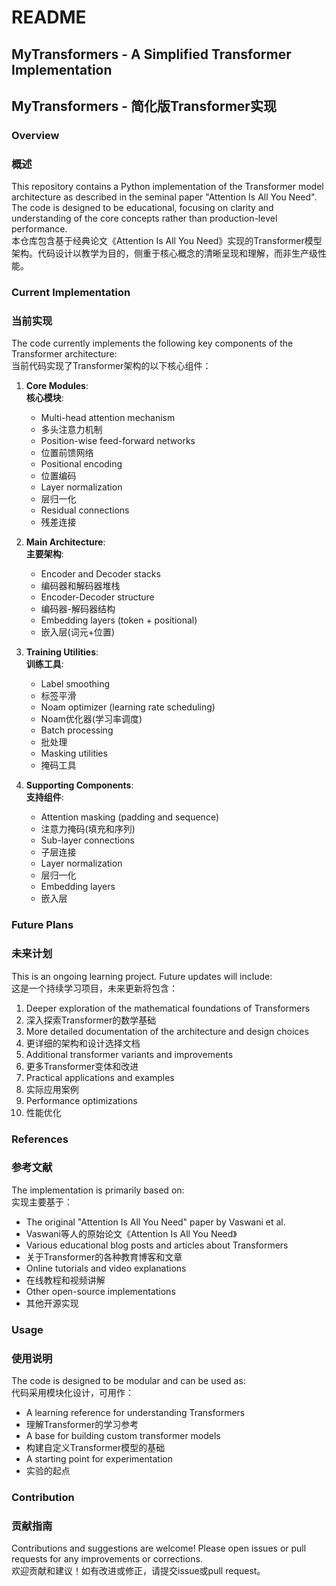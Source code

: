 # README

## MyTransformers - A Simplified Transformer Implementation  
## MyTransformers - 简化版Transformer实现

### Overview  
### 概述

This repository contains a Python implementation of the Transformer model architecture as described in the seminal paper "Attention Is All You Need". The code is designed to be educational, focusing on clarity and understanding of the core concepts rather than production-level performance.  
本仓库包含基于经典论文《Attention Is All You Need》实现的Transformer模型架构。代码设计以教学为目的，侧重于核心概念的清晰呈现和理解，而非生产级性能。

### Current Implementation  
### 当前实现

The code currently implements the following key components of the Transformer architecture:  
当前代码实现了Transformer架构的以下核心组件：

1. **Core Modules**:  
   **核心模块**:
   - Multi-head attention mechanism  
   - 多头注意力机制
   - Position-wise feed-forward networks  
   - 位置前馈网络
   - Positional encoding  
   - 位置编码
   - Layer normalization  
   - 层归一化
   - Residual connections  
   - 残差连接

2. **Main Architecture**:  
   **主要架构**:
   - Encoder and Decoder stacks  
   - 编码器和解码器堆栈
   - Encoder-Decoder structure  
   - 编码器-解码器结构
   - Embedding layers (token + positional)  
   - 嵌入层(词元+位置)

3. **Training Utilities**:  
   **训练工具**:
   - Label smoothing  
   - 标签平滑
   - Noam optimizer (learning rate scheduling)  
   - Noam优化器(学习率调度)
   - Batch processing  
   - 批处理
   - Masking utilities  
   - 掩码工具

4. **Supporting Components**:  
   **支持组件**:
   - Attention masking (padding and sequence)  
   - 注意力掩码(填充和序列)
   - Sub-layer connections  
   - 子层连接
   - Layer normalization  
   - 层归一化
   - Embedding layers  
   - 嵌入层

### Future Plans  
### 未来计划

This is an ongoing learning project. Future updates will include:  
这是一个持续学习项目，未来更新将包含：

1. Deeper exploration of the mathematical foundations of Transformers  
1. 深入探索Transformer的数学基础
2. More detailed documentation of the architecture and design choices  
2. 更详细的架构和设计选择文档
3. Additional transformer variants and improvements  
3. 更多Transformer变体和改进
4. Practical applications and examples  
4. 实际应用案例
5. Performance optimizations  
5. 性能优化

### References  
### 参考文献

The implementation is primarily based on:  
实现主要基于：

- The original "Attention Is All You Need" paper by Vaswani et al.  
- Vaswani等人的原始论文《Attention Is All You Need》
- Various educational blog posts and articles about Transformers  
- 关于Transformer的各种教育博客和文章
- Online tutorials and video explanations  
- 在线教程和视频讲解
- Other open-source implementations  
- 其他开源实现

### Usage  
### 使用说明

The code is designed to be modular and can be used as:  
代码采用模块化设计，可用作：

- A learning reference for understanding Transformers  
- 理解Transformer的学习参考
- A base for building custom transformer models  
- 构建自定义Transformer模型的基础
- A starting point for experimentation  
- 实验的起点

### Contribution  
### 贡献指南

Contributions and suggestions are welcome! Please open issues or pull requests for any improvements or corrections.  
欢迎贡献和建议！如有改进或修正，请提交issue或pull request。
